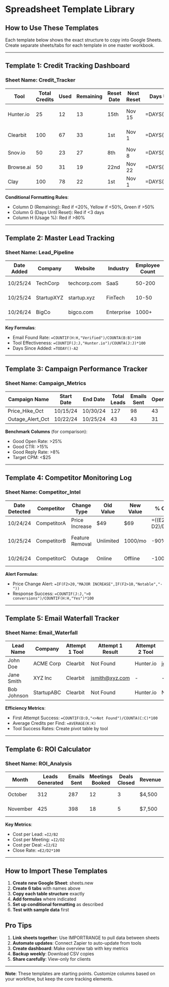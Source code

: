 # Spreadsheet Template Library

## How to Use These Templates

Each template below shows the exact structure to copy into Google Sheets. Create separate sheets/tabs for each template in one master workbook.

---

## Template 1: Credit Tracking Dashboard

### Sheet Name: Credit_Tracker

| Tool | Total Credits | Used | Remaining | Reset Date | Next Reset | Days Until Reset | Usage % | Notes |
|------|---------------|------|-----------|------------|------------|------------------|---------|--------|
| Hunter.io | 25 | 12 | 13 | 15th | Nov 15 | =DAYS(F2,TODAY()) | =B2/A2*100 | Domain searches only |
| Clearbit | 100 | 67 | 33 | 1st | Nov 1 | =DAYS(F3,TODAY()) | =B3/A3*100 | Tech companies best |
| Snov.io | 50 | 23 | 27 | 8th | Nov 8 | =DAYS(F4,TODAY()) | =B4/A4*100 | International good |
| Browse.ai | 50 | 31 | 19 | 22nd | Nov 22 | =DAYS(F5,TODAY()) | =B5/A5*100 | 4 robots active |
| Clay | 100 | 78 | 22 | 1st | Nov 1 | =DAYS(F6,TODAY()) | =B6/A6*100 | Save for enrichment |

**Conditional Formatting Rules**:
- Column D (Remaining): Red if <20%, Yellow if <50%, Green if >50%
- Column G (Days Until Reset): Red if <3 days
- Column H (Usage %): Red if >80%

---

## Template 2: Master Lead Tracking

### Sheet Name: Lead_Pipeline

| Date Added | Company | Website | Industry | Employee Count | Contact Name | Title | Email Status | Email | Tool Used | Enrichment Date | Campaign | Status | Notes |
|------------|---------|---------|----------|----------------|--------------|--------|--------------|--------|-----------|-----------------|----------|---------|--------|
| 10/25/24 | TechCorp | techcorp.com | SaaS | 50-200 | John Smith | CTO | Verified | j.smith@techcorp.com | Hunter.io | 10/25/24 | Price_Hike_Q4 | Sent | Opened 3x |
| 10/25/24 | StartupXYZ | startup.xyz | FinTech | 10-50 | Jane Doe | CEO | Found | jane@startup.xyz | Clearbit | 10/26/24 | Outage_Response | Queued | Hot lead |
| 10/26/24 | BigCo | bigco.com | Enterprise | 1000+ | Mike Johnson | VP Sales | Searching | - | - | - | - | Research | Needs email |

**Key Formulas**:
- Email Found Rate: `=COUNTIF(H:H,"Verified")/COUNTA(B:B)*100`
- Tool Effectiveness: `=COUNTIF(J:J,"Hunter.io")/COUNTA(J:J)*100`
- Days Since Added: `=TODAY()-A2`

---

## Template 3: Campaign Performance Tracker

### Sheet Name: Campaign_Metrics

| Campaign Name | Start Date | End Date | Total Leads | Emails Sent | Opens | Open Rate | Clicks | CTR | Replies | Reply Rate | Positive | Negative | Meetings | Cost | CPL | CPM |
|---------------|------------|----------|-------------|-------------|--------|-----------|---------|-----|---------|------------|----------|----------|----------|------|-----|-----|
| Price_Hike_Oct | 10/15/24 | 10/30/24 | 127 | 98 | 43 | =F2/E2 | 12 | =H2/F2 | 8 | =J2/E2 | 5 | 3 | 2 | $49 | =O2/D2 | =O2/N2 |
| Outage_Alert_Oct | 10/22/24 | 10/25/24 | 43 | 43 | 31 | =F3/E3 | 18 | =H3/F3 | 14 | =J3/E3 | 10 | 4 | 4 | $0 | =O3/D3 | =O3/N3 |

**Benchmark Columns** (for comparison):
- Good Open Rate: >25%
- Good CTR: >15% 
- Good Reply Rate: >8%
- Target CPM: <$25

---

## Template 4: Competitor Monitoring Log

### Sheet Name: Competitor_Intel

| Date Detected | Competitor | Change Type | Old Value | New Value | % Change | Source | Response Triggered | Campaign Link | Result | Notes |
|---------------|------------|-------------|-----------|-----------|----------|---------|-------------------|---------------|---------|--------|
| 10/24/24 | CompetitorA | Price Increase | $49 | $69 | =((E2-D2)/D2)*100 | Browse.ai | Yes | Oct_PriceResponse | 3 conversions | 40% increase |
| 10/25/24 | CompetitorB | Feature Removal | Unlimited | 1000/mo | -90% | Manual | Yes | Feature_Advantage | 1 conversion | API limits added |
| 10/26/24 | CompetitorC | Outage | Online | Offline | -100% | StatusPage | No | - | - | Only 2 hours |

**Alert Formulas**:
- Price Change Alert: `=IF(F2>20,"MAJOR INCREASE",IF(F2>10,"Notable","-"))`
- Response Success: `=COUNTIF(J:J,">0 conversions")/COUNTIF(H:H,"Yes")*100`

---

## Template 5: Email Waterfall Tracker

### Sheet Name: Email_Waterfall

| Lead Name | Company | Attempt 1 Tool | Attempt 1 Result | Attempt 2 Tool | Attempt 2 Result | Attempt 3 Tool | Attempt 3 Result | Final Email | Verified | Credits Used |
|-----------|---------|----------------|------------------|----------------|------------------|----------------|------------------|-------------|----------|--------------|
| John Doe | ACME Corp | Clearbit | Not Found | Hunter.io | john.doe@acme.com | - | - | john.doe@acme.com | Yes | 2 |
| Jane Smith | XYZ Inc | Clearbit | jsmith@xyz.com | - | - | - | - | jsmith@xyz.com | Yes | 1 |
| Bob Johnson | StartupABC | Clearbit | Not Found | Hunter.io | Not Found | Snov.io | bob@startupabc.com | bob@startupabc.com | No | 3 |

**Efficiency Metrics**:
- First Attempt Success: `=COUNTIF(D:D,"<>Not Found")/COUNTA(C:C)*100`
- Average Credits per Find: `=AVERAGE(K:K)`
- Tool Success Rates: Create pivot table by tool

---

## Template 6: ROI Calculator

### Sheet Name: ROI_Analysis

| Month | Leads Generated | Emails Sent | Meetings Booked | Deals Closed | Revenue | Tool Costs | Other Costs | Total Cost | ROI | ROI % |
|-------|----------------|-------------|-----------------|--------------|---------|------------|-------------|------------|-----|-------|
| October | 312 | 287 | 12 | 3 | $4,500 | $98 | $50 | =G2+H2 | =F2-I2 | =J2/I2*100 |
| November | 425 | 398 | 18 | 5 | $7,500 | $147 | $50 | =G3+H3 | =F3-I3 | =J3/I3*100 |

**Key Metrics**:
- Cost per Lead: `=I2/B2`
- Cost per Meeting: `=I2/D2`
- Cost per Deal: `=I2/E2`
- Close Rate: `=E2/D2*100`

---

## How to Import These Templates

1. **Create new Google Sheet**: sheets.new
2. **Create 6 tabs** with names above
3. **Copy each table structure** exactly
4. **Add formulas** where indicated
5. **Set up conditional formatting** as described
6. **Test with sample data** first

## Pro Tips

1. **Link sheets together**: Use IMPORTRANGE to pull data between sheets
2. **Automate updates**: Connect Zapier to auto-update from tools
3. **Create dashboard**: Make overview tab with key metrics
4. **Backup weekly**: Download CSV copies
5. **Share carefully**: View-only for clients

---

**Note**: These templates are starting points. Customize columns based on your workflow, but keep the core tracking elements.